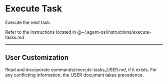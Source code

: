 # Execute Task

Execute the next task.

Refer to the instructions located in @~/.agent-os/instructions/execute-tasks.md

---

## User Customization

Read and incorporate commands/execute-tasks_USER.md, if it exists. For any conflicting information, the USER document takes precedence.
